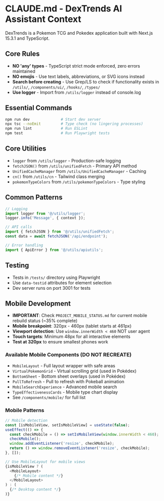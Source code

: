 # CLAUDE.md - DexTrends AI Assistant Context

DexTrends is a Pokemon TCG and Pokedex application built with Next.js 15.3.1 and TypeScript.

## Core Rules
- **NO 'any' types** - TypeScript strict mode enforced, zero errors maintained
- **NO emojis** - Use text labels, abbreviations, or SVG icons instead
- **Search before creating** - Use Grep/LS to check if functionality exists in `/utils/`, `/components/ui/`, `/hooks/`, `/types/`
- **Use logger** - Import from `/utils/logger` instead of console.log

## Essential Commands
```bash
npm run dev              # Start dev server
npx tsc --noEmit         # Type check (no lingering processes)
npm run lint             # Run ESLint
npm test                 # Run Playwright tests
```

## Core Utilities
- `logger` from `/utils/logger` - Production-safe logging
- `fetchJSON()` from `/utils/unifiedFetch` - Primary API method
- `UnifiedCacheManager` from `/utils/UnifiedCacheManager` - Caching
- `cn()` from `/utils/cn` - Tailwind class merging
- `pokemonTypeColors` from `/utils/pokemonTypeColors` - Type styling

## Common Patterns
```typescript
// Logging
import logger from '@/utils/logger';
logger.info('Message', { context });

// API calls
import { fetchJSON } from '@/utils/unifiedFetch';
const data = await fetchJSON('/api/endpoint');

// Error handling
import { ApiError } from '@/utils/apiutils';
```

## Testing
- Tests in `/tests/` directory using Playwright
- Use `data-testid` attributes for element selection
- Dev server runs on port 3001 for tests

## Mobile Development
- **IMPORTANT**: Check `PROJECT_MOBILE_STATUS.md` for current mobile rebuild status (~35% complete)
- **Mobile breakpoint**: 320px - 460px (tablet starts at 461px)
- **Viewport detection**: Use `window.innerWidth < 460` NOT user agent
- **Touch targets**: Minimum 48px for all interactive elements
- **Test at 320px** to ensure smallest phones work

### Available Mobile Components (DO NOT RECREATE)
- `MobileLayout` - Full layout wrapper with safe areas
- `VirtualPokemonGrid` - Virtual scrolling grid (used in Pokédex)
- `BottomSheet` - Bottom sheet overlays (used in Pokédex)
- `PullToRefresh` - Pull to refresh with Pokeball animation
- `MobileSearchExperience` - Advanced mobile search
- `TypeEffectivenessCards` - Mobile type chart display
- See `/components/mobile/` for full list

### Mobile Patterns
```typescript
// Mobile detection
const [isMobileView, setIsMobileView] = useState(false);
useEffect(() => {
  const checkMobile = () => setIsMobileView(window.innerWidth < 460);
  checkMobile();
  window.addEventListener('resize', checkMobile);
  return () => window.removeEventListener('resize', checkMobile);
}, []);

// Use MobileLayout for mobile views
{isMobileView ? (
  <MobileLayout>
    {/* Mobile content */}
  </MobileLayout>
) : (
  {/* Desktop content */}
)}
```